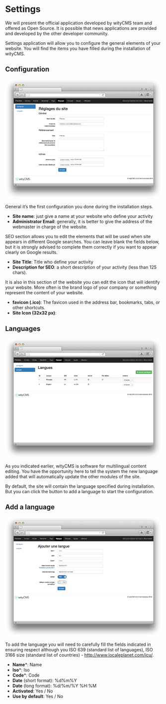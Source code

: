 # Settings

We will present the official application developed by wityCMS team and offered as Open Source. It is possible that news applications are provided and developed by the other developer community.

Settings application will allow you to configure the general elements of your website. You will find the items you have filled during the installation of wityCMS.

## Configuration

![](01-img-config.png)

General it’s the first configuration you done during the installation steps. 
* **Site name**: just give a name at your website who define your activity
* **Administrator Email**: generally, it is better to give the address of the webmaster in charge of the website.

SEO section allows you to edit the elements that will be used when site appears in different Google searches. You can leave blank the fields below, but it is strongly advised to complete them correctly if you want to appear clearly on Google results.

* **Site Title**: Title who define your activity
* **Description for SEO**: a short description of your activity (less than 125 chars).

It is also in this section of the website you can edit the icon that will identify your website. More often is the brand logo of your company or something represent the content of your website.

* **favicon (.ico)**: The favicon used in the address bar, bookmarks, tabs, or other shortcuts.
* **Site Icon (32x32 px)**:

## Languages

![](02-img-settings-language.png)

As you indicated earlier, wityCMS is software for multilingual content editing. You have the opportunity here to tell the system the new language added that will automatically update the other modules of the site.

By default, the site will contain the language specified during installation. But you can click the button to add a language to start the configuration.

## Add a language

![](03-img-settings-add-language.png)

To add the language you will need to carefully fill the fields indicated in ensuring respect although you ISO 639 (standard list of languages), ISO 3166 size (standard list of countries) - http://www.localeplanet.com/icu/.

* **Name***:  Name
* **Iso***: Iso
* **Code***: Code
* **Date** (short format): %d%m%Y
* **Date** (long format): %d/%m/%Y %H:%M
* **Activated**: Yes / No
* **Use by default**: Yes / No

